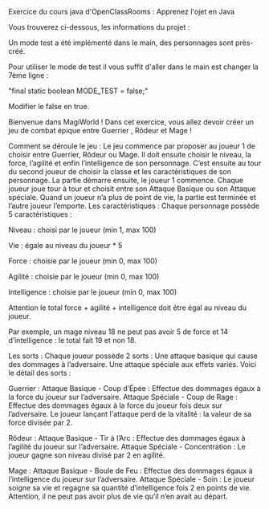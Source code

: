 Exercice du cours java d'OpenClassRooms : Apprenez l'ojet en Java

Vous trouverez ci-dessous, les informations du projet : 

Un mode test a été implémenté dans le main, des personnages sont près-créé.
 
Pour utiliser le mode de test il vous suffit d'aller dans le main est changer la 7ème ligne :

"final static boolean MODE_TEST = false;"

Modifier le false en true.


Bienvenue dans MagiWorld ! 
Dans cet exercice, vous allez devoir créer un jeu de combat épique entre Guerrier , Rôdeur et Mage !

Comment se déroule le jeu : Le jeu commence par proposer au joueur 1 de choisir entre Guerrier, Rôdeur ou Mage. 
Il doit ensuite choisir le niveau, la force, l’agilité et enfin l’intelligence de son personnage. 
C’est ensuite au tour du second joueur de choisir la classe et les caractéristiques de son personnage. 
La partie démarre ensuite, le joueur 1 commence. 
Chaque joueur joue tour à tour et choisit entre son Attaque Basique ou son Attaque spéciale. 
Quand un joueur n’a plus de point de vie, la partie est terminée et l’autre joueur l’emporte. 
Les caractéristiques : Chaque personnage possède 5 caractéristiques :

Niveau : choisi par le joueur (min 1, max 100)

Vie : égale au niveau du joueur * 5

Force : choisie par le joueur (min 0, max 100)

Agilité : choisie par le joueur (min 0, max 100)

Intelligence : choisie par le joueur (min 0, max 100)

Attention le total force + agilité + intelligence doit être égal au niveau du joueur.

Par exemple, un mage niveau 18 ne peut pas avoir 5 de force et 14 d’intelligence : le total fait 19 et non 18.

Les sorts : Chaque joueur possède 2 sorts : Une attaque basique qui cause des dommages à l’adversaire. 
Une attaque spéciale aux effets variés. Voici le détail des sorts :

Guerrier : Attaque Basique - Coup d’Épée : Effectue des dommages égaux à la force du joueur sur l’adversaire. 
Attaque Spéciale - Coup de Rage : Effectue des dommages égaux à la force du joueur fois deux sur l’adversaire. 
Le joueur lançant l'attaque perd de la vitalité : la valeur de sa force divisée par 2.

Rôdeur : Attaque Basique - Tir à l’Arc : Effectue des dommages égaux à l’agilité du joueur sur l’adversaire. 
Attaque Spéciale - Concentration : Le joueur gagne son niveau divisé par 2 en agilité.

Mage : Attaque Basique - Boule de Feu : Effectue des dommages égaux à l’intelligence du joueur sur l’adversaire. 
Attaque Spéciale - Soin : Le joueur soigne sa vie et regagne sa quantité d’intelligence fois 2 en points de vie. 
Attention, il ne peut pas avoir plus de vie qu’il n’en avait au départ.